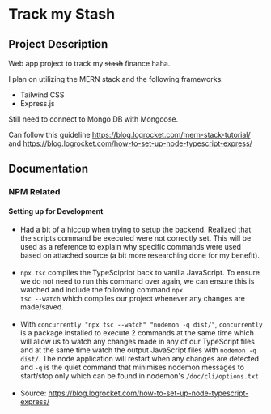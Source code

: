# Track my Stash
## Project Description
Web app project to track my ~~stash~~ finance haha.

I plan on utilizing the MERN stack and the following frameworks:
* Tailwind CSS <br>
* Express.js

Still need to connect to Mongo DB with Mongoose.

Can follow this guideline https://blog.logrocket.com/mern-stack-tutorial/ and https://blog.logrocket.com/how-to-set-up-node-typescript-express/

## Documentation
### NPM Related
#### Setting up for Development
* Had a bit of a hiccup when trying to setup the backend. Realized that the scripts command be executed were not correctly set. This will be used as a reference to explain why specific commands were used based on attached source (a bit more researching done for my benefit). <br><br/>
* <code>npx tsc</code> compiles the TypeScipript back to vanilla JavaScript. To ensure we do not need to run this command over again, we can ensure this is watched and include the following command <code>npx tsc --watch</code> which compiles our project whenever any changes are made/saved. <br><br/>
* With <code>concurrently \"npx tsc --watch\" \"nodemon -q dist/\"</code>, <code>concurrently</code> is a package installed to execute 2 commands at the same time which will allow us to watch any changes made in any of our TypeScript files and at the same time watch the output JavaScript files with <code>nodemon -q dist/</code>. The node application will restart when any changes are detected and <code>-q</code> is the quiet command that minimises nodemon messages to start/stop only which can be found in nodemon's <code>/doc/cli/options.txt</code><br><br/>
* Source: https://blog.logrocket.com/how-to-set-up-node-typescript-express/
